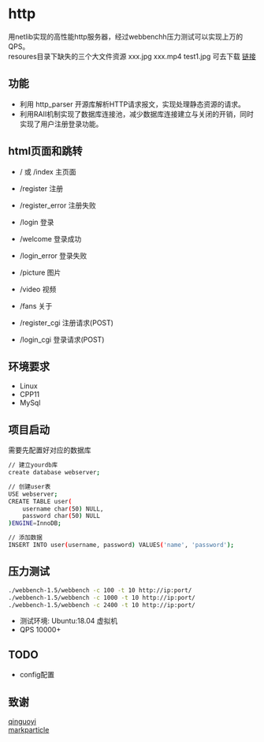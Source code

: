 # http
用netlib实现的高性能http服务器，经过webbenchh压力测试可以实现上万的QPS。  
resoures目录下缺失的三个大文件资源 xxx.jpg xxx.mp4 test1.jpg 可去下载 [链接](https://github.com/qinguoyi/TinyWebServer/tree/raw_version/root)

## 功能
* 利用 http_parser 开源库解析HTTP请求报文，实现处理静态资源的请求。
* 利用RAII机制实现了数据库连接池，减少数据库连接建立与关闭的开销，同时实现了用户注册登录功能。

## html页面和跳转
* / 或 /index 主页面
* /register 注册
* /register_error 注册失败
* /login 登录
* /welcome 登录成功
* /login_error 登录失败
* /picture 图片
* /video 视频
* /fans 关于

* /register_cgi 注册请求(POST)
* /login_cgi 登录请求(POST)

## 环境要求
* Linux
* CPP11
* MySql

## 项目启动
需要先配置好对应的数据库
```bash
// 建立yourdb库
create database webserver;

// 创建user表
USE webserver;
CREATE TABLE user(
    username char(50) NULL,
    password char(50) NULL
)ENGINE=InnoDB;

// 添加数据
INSERT INTO user(username, password) VALUES('name', 'password');
```

## 压力测试
```bash
./webbench-1.5/webbench -c 100 -t 10 http://ip:port/
./webbench-1.5/webbench -c 1000 -t 10 http://ip:port/
./webbench-1.5/webbench -c 2400 -t 10 http://ip:port/
```
* 测试环境: Ubuntu:18.04 虚拟机
* QPS 10000+

## TODO
* config配置

## 致谢
[qinguoyi](https://github.com/qinguoyi/TinyWebServer)  
[markparticle](https://github.com/markparticle/WebServer)
